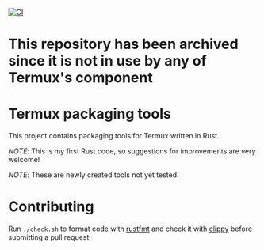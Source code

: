 [![CI](https://github.com/termux/termux-packaging/workflows/CI/badge.svg)](https://github.com/termux/termux-packaging/actions?query=workflow%3ACI)

# This repository has been archived since it is not in use by any of Termux's component

# Termux packaging tools
This project contains packaging tools for Termux written in Rust.


*NOTE*: This is my first Rust code, so suggestions for improvements are very welcome!

*NOTE*: These are newly created tools not yet tested.

# Contributing
Run `./check.sh` to format code with [rustfmt](https://github.com/rust-lang-nursery/rustfmt) and check it with [clippy](https://github.com/rust-lang-nursery/rust-clippy) before submitting a pull request.

